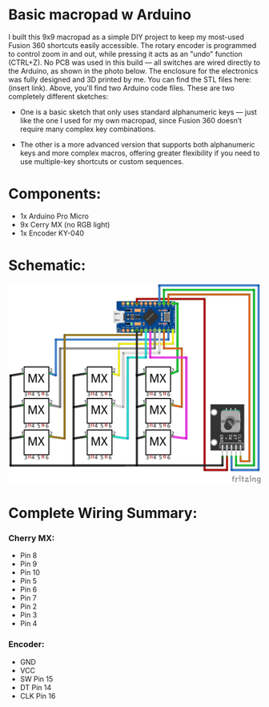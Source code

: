 # Basic macropad w Arduino
I built this 9x9 macropad as a simple DIY project to keep my most-used Fusion 360 shortcuts easily accessible. The rotary encoder is programmed to control zoom in and out, while pressing it acts as an "undo" function (CTRL+Z).
No PCB was used in this build — all switches are wired directly to the Arduino, as shown in the photo below. The enclosure for the electronics was fully designed and 3D printed by me. You can find the STL files here: (insert link).
Above, you'll find two Arduino code files. These are two completely different sketches:
- One is a basic sketch that only uses standard alphanumeric keys — just like the one I used for my own macropad, since Fusion 360 doesn’t require many complex key combinations.

- The other is a more advanced version that supports both alphanumeric keys and more complex macros, offering greater flexibility if you need to use multiple-key shortcuts or custom sequences.

# Components:
- 1x Arduino Pro Micro
- 9x Cerry MX (no RGB light)
- 1x Encoder KY-040

# Schematic:
![Schema del Macropad](Schematic.jpg)

# Complete Wiring Summary:

### Cherry MX:
- Pin 8
- Pin 9
- Pin 10
- Pin 5
- Pin 6
- Pin 7
- Pin 2
- Pin 3
- Pin 4

### Encoder:
- GND
- VCC
- SW Pin 15
- DT Pin 14
- CLK Pin 16

